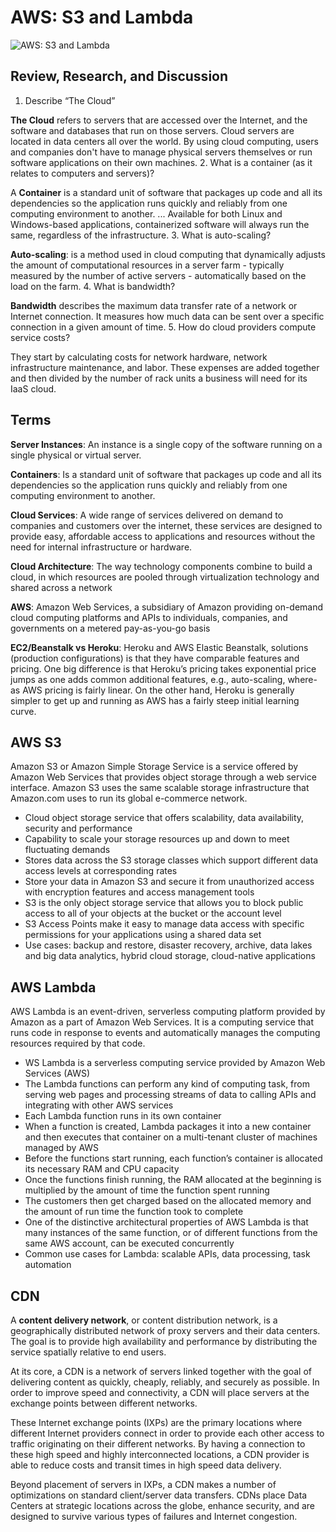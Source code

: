 # AWS: S3 and Lambda

![AWS: S3 and Lambda](https://i.morioh.com/210329/907c47ba.webp)

## Review, Research, and Discussion

1. Describe “The Cloud”

**The Cloud** refers to servers that are accessed over the Internet, and the software and databases that run on those servers. Cloud servers are located in data centers all over the world. By using cloud computing, users and companies don't have to manage physical servers themselves or run software applications on their own machines.
2. What is a container (as it relates to computers and servers)?

A **Container** is a standard unit of software that packages up code and all its dependencies so the application runs quickly and reliably from one computing environment to another. ... Available for both Linux and Windows-based applications, containerized software will always run the same, regardless of the infrastructure.
3. What is auto-scaling?

**Auto-scaling**: is a method used in cloud computing that dynamically adjusts the amount of computational resources in a server farm - typically measured by the number of active servers - automatically based on the load on the farm.
4. What is bandwidth?

**Bandwidth** describes the maximum data transfer rate of a network or Internet connection. It measures how much data can be sent over a specific connection in a given amount of time. 
5. How do cloud providers compute service costs?

They start by calculating costs for network hardware, network infrastructure maintenance, and labor. These expenses are added together and then divided by the number of rack units a business will need for its IaaS cloud.

## Terms

**Server Instances**: An instance is a single copy of the software running on a single physical or virtual server.

**Containers**: Is a standard unit of software that packages up code and all its dependencies so the application runs quickly and reliably from one computing environment to another.

**Cloud Services**: A wide range of services delivered on demand to companies and customers over the internet, these services are designed to provide easy, affordable access to applications and resources without the need for internal infrastructure or hardware.

**Cloud Architecture**: The way technology components combine to build a cloud, in which resources are pooled through virtualization technology and shared across a network

**AWS**: Amazon Web Services, a subsidiary of Amazon providing on-demand cloud computing platforms and APIs to individuals, companies, and governments on a metered pay-as-you-go basis

**EC2/Beanstalk vs Heroku**: Heroku and AWS Elastic Beanstalk, solutions (production configurations) is that they have comparable features and pricing. One big difference is that Heroku’s pricing takes exponential price jumps as one adds common additional features, e.g., auto-scaling, where-as AWS pricing is fairly linear. On the other hand, Heroku is generally simpler to get up and running as AWS has a fairly steep initial learning curve.

## AWS S3

Amazon S3 or Amazon Simple Storage Service is a service offered by Amazon Web Services that provides object storage through a web service interface. Amazon S3 uses the same scalable storage infrastructure that Amazon.com uses to run its global e-commerce network.

- Cloud object storage service that offers scalability, data availability, security and performance
- Capability to scale your storage resources up and down to meet fluctuating demands
- Stores data across the S3 storage classes which support different data access levels at corresponding rates
- Store your data in Amazon S3 and secure it from unauthorized access with encryption features and access management tools
- S3 is the only object storage service that allows you to block public access to all of your objects at the bucket or the account level
- S3 Access Points make it easy to manage data access with specific permissions for your applications using a shared data set
- Use cases: backup and restore, disaster recovery, archive, data lakes and big data analytics, hybrid cloud storage, cloud-native applications

## AWS Lambda

AWS Lambda is an event-driven, serverless computing platform provided by Amazon as a part of Amazon Web Services. It is a computing service that runs code in response to events and automatically manages the computing resources required by that code.

- WS Lambda is a serverless computing service provided by Amazon Web Services (AWS)
- The Lambda functions can perform any kind of computing task, from serving web pages and processing streams of data to calling APIs and integrating with other AWS services
- Each Lambda function runs in its own container
- When a function is created, Lambda packages it into a new container and then executes that container on a multi-tenant cluster of machines managed by AWS
- Before the functions start running, each function’s container is allocated its necessary RAM and CPU capacity
- Once the functions finish running, the RAM allocated at the beginning is multiplied by the amount of time the function spent running
- The customers then get charged based on the allocated memory and the amount of run time the function took to complete
- One of the distinctive architectural properties of AWS Lambda is that many instances of the same function, or of different functions from the same AWS account, can be executed concurrently
- Common use cases for Lambda: scalable APIs, data processing, task automation

## CDN

A **content delivery network**, or content distribution network, is a geographically distributed network of proxy servers and their data centers. The goal is to provide high availability and performance by distributing the service spatially relative to end users.

At its core, a CDN is a network of servers linked together with the goal of delivering content as quickly, cheaply, reliably, and securely as possible. In order to improve speed and connectivity, a CDN will place servers at the exchange points between different networks.

These Internet exchange points (IXPs) are the primary locations where different Internet providers connect in order to provide each other access to traffic originating on their different networks. By having a connection to these high speed and highly interconnected locations, a CDN provider is able to reduce costs and transit times in high speed data delivery.

Beyond placement of servers in IXPs, a CDN makes a number of optimizations on standard client/server data transfers. CDNs place Data Centers at strategic locations across the globe, enhance security, and are designed to survive various types of failures and Internet congestion.
